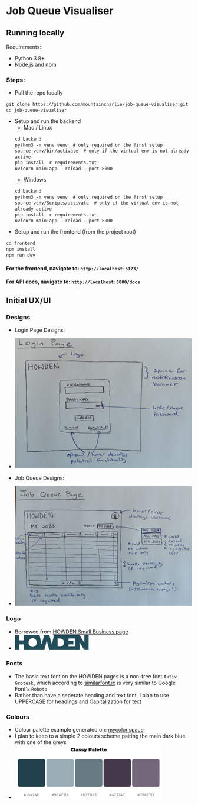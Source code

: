 # Job Queue Visualiser

## Running locally

Requirements:
- Python 3.8+
- Node.js and npm

### Steps:
- Pull the repo locally
```
git clone https://github.com/mountaincharlie/job-queue-visualiser.git
cd job-queue-visualiser
```
- Setup and run the backend
    - Mac / Linux
    ```
    cd backend
    python3 -m venv venv  # only required on the first setup
    source venv/bin/activate  # only if the virtual env is not already active
    pip install -r requirements.txt
    uvicorn main:app --reload --port 8000
    ```
    - Windows
    ```
    cd backend
    python3 -m venv venv  # only required on the first setup
    source venv/Scripts/activate  # only if the virtual env is not already active
    pip install -r requirements.txt
    uvicorn main:app --reload --port 8000
    ```
- Setup and run the frontend (from the project root)
```
cd frontend
npm install
npm run dev
```

#### For the frontend, navigate to: `http://localhost:5173/`
#### For API docs, navigate to: `http://localhost:8000/docs`

## Initial UX/UI

### Designs

- Login Page Designs:
- <img src="./assets/login-page-initial-design.jpeg" width="800" />

- Job Queue Designs:
- <img src="./assets/job-page-initial-design.jpeg" width="800" />

### Logo

- Borrowed from [HOWDEN Small Business page](https://www.howdeninsurance.co.uk/small-business)
- <img src="./assets/howden-logo.webp" width="200" />

### Fonts

- The basic text font on the HOWDEN pages is a non-free font `Aktiv Grotesk`, which according to [similarfont.io](https://similarfont.io/2-google-fonts-similar-to-aktiv-grotesk) is very similar to Google Font's `Roboto`
- Rather than have a seperate heading and text font, I plan to use UPPERCASE for headings and Capitalization for text

### Colours

- Colour palette example generated on: [mycolor.space](https://mycolor.space/?hex=%2318424E&sub=1)
- I plan to keep to a simple 2 colours scheme pairing the main dark blue with one of the greys 
- <img src="./assets/color-palette.png" width="400" />


